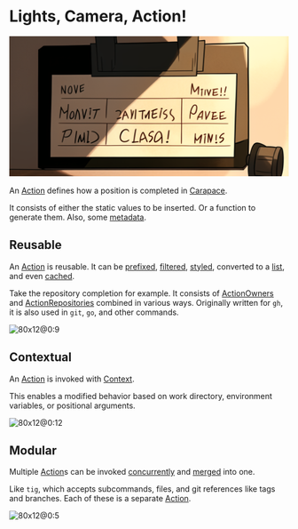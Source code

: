 # Lights, Camera, Action!

![](./lightsCameraAction/banner.png)

An [Action] defines how a position is completed in [Carapace].

It consists of either the static values to be inserted.
Or a function to generate them.
Also, some [metadata].

## Reusable

An [Action] is reusable.
It can be [prefixed], [filtered], [styled], converted to a [list], and even [cached].

Take the repository completion for example.
It consists of [ActionOwners] and [ActionRepositories] combined in various ways.
Originally written for `gh`, it is also used in `git`, `go`, and other commands.

![80x12@0:9](./lightsCameraAction/ownerRepositories.cast)

## Contextual

An [Action] is invoked with [Context].

This enables a modified behavior based on work directory, environment variables, or positional arguments.

![80x12@0:12](./lightsCameraAction/context.cast)

## Modular

Multiple [Action]s can be invoked [concurrently] and [merged] into one.

Like `tig`, which accepts subcommands, files, and git references like tags and branches.
Each of these is a separate [Action].

![80x12@0:5](./lightsCameraAction/modular.cast)

[Action]:https://carapace-sh.github.io/carapace/carapace/action.html
[ActionOwners]:https://pkg.go.dev/github.com/carapace-sh/carapace-bin/pkg/actions/tools/gh#ActionOwners
[ActionRepositories]:https://pkg.go.dev/github.com/carapace-sh/carapace-bin/pkg/actions/tools/gh#ActionRepositories

[Carapace]:https://carapace.sh
[Context]:https://carapace-sh.github.io/carapace/carapace/context.html

[cached]:https://carapace-sh.github.io/carapace/carapace/action/cache.html
[concurrently]:https://carapace-sh.github.io/carapace/carapace/batch.html
[filtered]:https://carapace-sh.github.io/carapace/carapace/action/filter.html
[list]:https://carapace-sh.github.io/carapace/carapace/action/list.html
[merged]:https://carapace-sh.github.io/carapace/carapace/invokedAction/merge.html
[metadata]:https://pkg.go.dev/github.com/carapace-sh/carapace/internal/common#Meta
[prefixed]:https://carapace-sh.github.io/carapace/carapace/action/prefix.html
[styled]:https://carapace-sh.github.io/carapace/carapace/action/style.html
